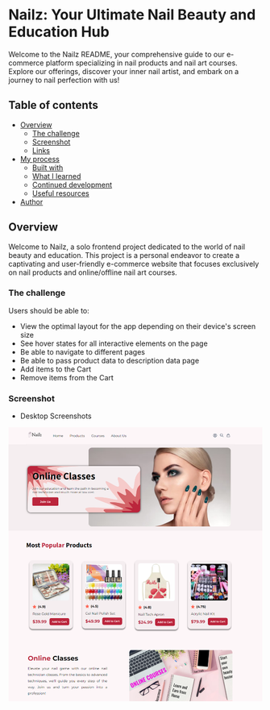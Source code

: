 # Nailz: Your Ultimate Nail Beauty and Education Hub

Welcome to the Nailz README, your comprehensive guide to our e-commerce platform specializing in nail products and nail art courses. Explore our offerings, discover your inner nail artist, and embark on a journey to nail perfection with us!

## Table of contents

- [Overview](#overview)
  - [The challenge](#the-challenge)
  - [Screenshot](#screenshot)
  - [Links](#links)
- [My process](#my-process)
  - [Built with](#built-with)
  - [What I learned](#what-i-learned)
  - [Continued development](#continued-development)
  - [Useful resources](#useful-resources)
- [Author](#author)

## Overview

Welcome to Nailz, a solo frontend project dedicated to the world of nail beauty and education. This project is a personal endeavor to create a captivating and user-friendly e-commerce website that focuses exclusively on nail products and online/offline nail art courses.

### The challenge

Users should be able to:

- View the optimal layout for the app depending on their device's screen size
- See hover states for all interactive elements on the page
- Be able to navigate to different pages
- Be able to pass product data to description data page
- Add items to the Cart
- Remove items from the Cart

### Screenshot

- Desktop Screenshots
<p float="left">
  <img src="./src/assets/images/DesktopScreen.png" />
</p>
